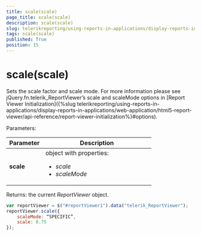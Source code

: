 ```yaml
---
title: scale(scale)
page_title: scale(scale) 
description: scale(scale)
slug: telerikreporting/using-reports-in-applications/display-reports-in-applications/web-application/html5-report-viewer/api-reference/reportviewer/methods/scale(scale)
tags: scale(scale)
published: True
position: 15
---
```

<style>
table th:first-of-type {
	width: 25%;
}
table th:nth-of-type(2) {
	width: 75%;
}
</style>

# scale(scale)

Sets the scale factor and scale mode. For more information please see jQuery.fn.telerik_ReportViewer’s scale and scaleMode options in [Report Viewer Initialization]({%slug telerikreporting/using-reports-in-applications/display-reports-in-applications/web-application/html5-report-viewer/api-reference/report-viewer-initialization%}#options).

Parameters:

| Parameter | Description |
| ------ | ------ |
| __scale__ |object with properties:<ul><li>*scale* </li><li>*scaleMode* </li></ul>|

Returns: the current *ReportViewer* object. 

````JavaScript
var reportViewer = $("#reportViewer1").data("telerik_ReportViewer");
reportViewer.scale({
	scaleMode: “SPECIFIC”,
	scale: 0.75
});
````


